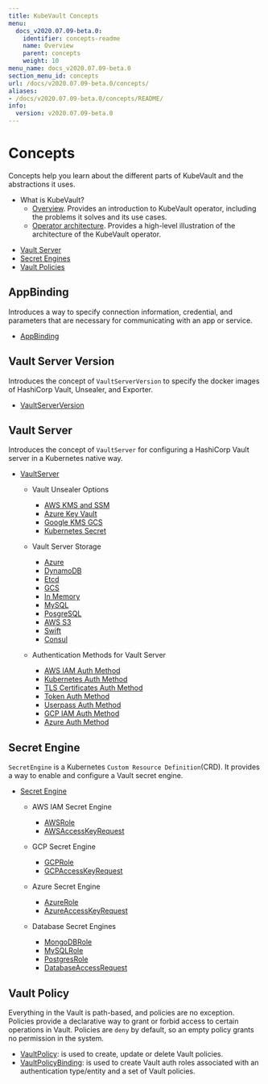 ```yaml
---
title: KubeVault Concepts
menu:
  docs_v2020.07.09-beta.0:
    identifier: concepts-readme
    name: Overview
    parent: concepts
    weight: 10
menu_name: docs_v2020.07.09-beta.0
section_menu_id: concepts
url: /docs/v2020.07.09-beta.0/concepts/
aliases:
- /docs/v2020.07.09-beta.0/concepts/README/
info:
  version: v2020.07.09-beta.0
---
```


# Concepts

Concepts help you learn about the different parts of KubeVault and the abstractions it uses.

- What is KubeVault?
  - [Overview](/docs/v2020.07.09-beta.0/concepts/what-is-kubevault). Provides an introduction to KubeVault operator, including the problems it solves and its use cases.
  - [Operator architecture](/docs/v2020.07.09-beta.0/concepts/architecture). Provides a high-level illustration of the architecture of the KubeVault operator.

<ul class="nav nav-tabs" id="conceptsTab" role="tablist">
  <li class="nav-item">
    <a class="nav-link active" id="vault-server-tab" data-toggle="tab" href="#vault-server" role="tab" aria-controls="vault-server" aria-selected="true">Vault Server</a>
  </li>
  <li class="nav-item">
    <a class="nav-link" id="secret-engine-tab" data-toggle="tab" href="#secret-engine" role="tab" aria-controls="secret-engine" aria-selected="false">Secret Engines</a>
  </li>
  <li class="nav-item">
    <a class="nav-link" id="vault-policy-tab" data-toggle="tab" href="#vault-policy" role="tab" aria-controls="vault-policy" aria-selected="false">Vault Policies</a>
  </li>
</ul>
<div class="tab-content" id="conceptsTabContent">
  <div class="tab-pane fade show active" id="vault-server" role="tabpanel" aria-labelledby="vault-server-tab">

## AppBinding

Introduces a way to specify connection information, credential, and parameters that are necessary for communicating with an app or service.

- [AppBinding](/docs/v2020.07.09-beta.0/concepts/vault-server-crds/auth-methods/appbinding)

## Vault Server Version

Introduces the concept of `VaultServerVersion` to specify the docker images of HashiCorp Vault, Unsealer, and Exporter.

- [VaultServerVersion](/docs/v2020.07.09-beta.0/concepts/vault-server-crds/vaultserverversion)

## Vault Server

Introduces the concept of `VaultServer` for configuring a HashiCorp Vault server in a Kubernetes native way.

- [VaultServer](/docs/v2020.07.09-beta.0/concepts/vault-server-crds/vaultserver)

  - Vault Unsealer Options
    - [AWS KMS and SSM](/docs/v2020.07.09-beta.0/concepts/vault-server-crds/unsealer/aws_kms_ssm)
    - [Azure Key Vault](/docs/v2020.07.09-beta.0/concepts/vault-server-crds/unsealer/azure_key_vault)
    - [Google KMS GCS](/docs/v2020.07.09-beta.0/concepts/vault-server-crds/unsealer/google_kms_gcs)
    - [Kubernetes Secret](/docs/v2020.07.09-beta.0/concepts/vault-server-crds/unsealer/kubernetes_secret)

  - Vault Server Storage
    - [Azure](/docs/v2020.07.09-beta.0/concepts/vault-server-crds/storage/azure)
    - [DynamoDB](/docs/v2020.07.09-beta.0/concepts/vault-server-crds/storage/dynamodb)
    - [Etcd](/docs/v2020.07.09-beta.0/concepts/vault-server-crds/storage/etcd)
    - [GCS](/docs/v2020.07.09-beta.0/concepts/vault-server-crds/storage/gcs)
    - [In Memory](/docs/v2020.07.09-beta.0/concepts/vault-server-crds/storage/inmem)
    - [MySQL](/docs/v2020.07.09-beta.0/concepts/vault-server-crds/storage/mysql)
    - [PosgreSQL](/docs/v2020.07.09-beta.0/concepts/vault-server-crds/storage/postgresql)
    - [AWS S3](/docs/v2020.07.09-beta.0/concepts/vault-server-crds/storage/s3)
    - [Swift](/docs/v2020.07.09-beta.0/concepts/vault-server-crds/storage/swift)
    - [Consul](/docs/v2020.07.09-beta.0/concepts/vault-server-crds/storage/consul)

  - Authentication Methods for Vault Server
    - [AWS IAM Auth Method](/docs/v2020.07.09-beta.0/concepts/vault-server-crds/auth-methods/aws-iam)
    - [Kubernetes Auth Method](/docs/v2020.07.09-beta.0/concepts/vault-server-crds/auth-methods/kubernetes)
    - [TLS Certificates Auth Method](/docs/v2020.07.09-beta.0/concepts/vault-server-crds/auth-methods/tls)
    - [Token Auth Method](/docs/v2020.07.09-beta.0/concepts/vault-server-crds/auth-methods/token)
    - [Userpass Auth Method](/docs/v2020.07.09-beta.0/concepts/vault-server-crds/auth-methods/userpass)
    - [GCP IAM Auth Method](/docs/v2020.07.09-beta.0/concepts/vault-server-crds/auth-methods/gcp-iam)
    - [Azure Auth Method](/docs/v2020.07.09-beta.0/concepts/vault-server-crds/auth-methods/azure)

</div>
<div class="tab-pane fade" id="secret-engine" role="tabpanel" aria-labelledby="secret-engine-tab">

## Secret Engine

`SecretEngine` is a Kubernetes `Custom Resource Definition`(CRD). It provides a way to enable and configure a Vault secret engine.

- [Secret Engine](/docs/v2020.07.09-beta.0/concepts/secret-engine-crds/secretengine)

  - AWS IAM Secret Engine
    - [AWSRole](/docs/v2020.07.09-beta.0/concepts/secret-engine-crds/aws-secret-engine/awsrole)
    - [AWSAccessKeyRequest](/docs/v2020.07.09-beta.0/concepts/secret-engine-crds/aws-secret-engine/awsaccesskeyrequest)

  - GCP Secret Engine
    - [GCPRole](/docs/v2020.07.09-beta.0/concepts/secret-engine-crds/gcp-secret-engine/gcprole)
    - [GCPAccessKeyRequest](/docs/v2020.07.09-beta.0/concepts/secret-engine-crds/gcp-secret-engine/gcpaccesskeyrequest)

  - Azure Secret Engine
    - [AzureRole](/docs/v2020.07.09-beta.0/concepts/secret-engine-crds/azure-secret-engine/azurerole)
    - [AzureAccessKeyRequest](/docs/v2020.07.09-beta.0/concepts/secret-engine-crds/azure-secret-engine/azureaccesskeyrequest)

  - Database Secret Engines
    - [MongoDBRole](/docs/v2020.07.09-beta.0/concepts/secret-engine-crds/database-secret-engine/mongodb)
    - [MySQLRole](/docs/v2020.07.09-beta.0/concepts/secret-engine-crds/database-secret-engine/mysql)
    - [PostgresRole](/docs/v2020.07.09-beta.0/concepts/secret-engine-crds/database-secret-engine/postgresrole)
    - [DatabaseAccessRequest](/docs/v2020.07.09-beta.0/concepts/secret-engine-crds/database-secret-engine/databaseaccessrequest)

</div>
<div class="tab-pane fade" id="vault-policy" role="tabpanel" aria-labelledby="vault-policy-tab">

## Vault Policy

Everything in the Vault is path-based, and policies are no exception. Policies provide a declarative way to grant or forbid access to certain operations in Vault. Policies are `deny` by default, so an empty policy grants no permission in the system.

- [VaultPolicy](/docs/v2020.07.09-beta.0/concepts/policy-crds/vaultpolicy): is used to create, update or delete Vault policies.
- [VaultPolicyBinding](/docs/v2020.07.09-beta.0/concepts/policy-crds/vaultpolicybinding): is used to create Vault auth roles associated with an authentication type/entity and a set of Vault policies.

</div>
</div>
